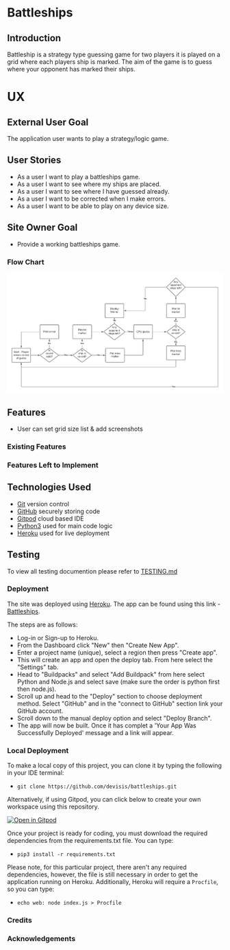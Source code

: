 # Battleships

## Introduction

Battleship is a strategy type guessing game for two players it is played on a grid where each players ship is marked. The aim of the game is to guess where your opponent has marked their ships.

# UX

## External User Goal

The application user wants to play a strategy/logic game.

## User Stories

- As a user I want to play a battleships game.
- As a user I want to see where my ships are placed.
- As a user I want to see where I have guessed already.
- As a user I want to be corrected when I make errors.
- As a user I want to be able to play on any device size.

## Site Owner Goal

- Provide a working battleships game.

### Flow Chart

![Flow Chart for Battleships](documentation/chart/battleships.png)

## Features
- User can set grid size
 list & add screenshots 

### Existing Features

### Features Left to Implement

## Technologies Used

- [Git]() version control
- [GitHub]() securely storing code
- [Gitpod]() cloud based IDE
- [Python3]() used for main code logic
- [Heroku]() used for live deployment

## Testing

To view all testing documention please refer to [TESTING.md](TESTING.md)

### Deployment

The site was deployed using [Heroku](https://heroku.com/). The app can be found using this link - [Battleships](https://devisis-battleships.herokuapp.com/).

The steps are as follows:

- Log-in or Sign-up to Heroku.
- From the Dashboard click "New" then "Create New App".
- Enter a project name (unique), select a region then press "Create app".
- This will create an app and open the deploy tab. From here select the "Settings" tab.
- Head to "Buildpacks" and select "Add Buildpack" from here select Python and Node.js and select save (make sure the order is python first then node.js).
- Scroll up and head to the "Deploy" section to choose deployment method. Select "GitHub" and in the "connect to GitHub" section link your GitHub account.
- Scroll down to the manual deploy option and select "Deploy Branch".
- The app will now be built. Once it has complet a 'Your App Was Successfully Deployed' message and a link will appear.

### Local Deployment

To make a local copy of this project, you can clone it by typing the following in your IDE terminal:

- `git clone https://github.com/devisis/battleships.git`

Alternatively, if using Gitpod, you can click below to create your own workspace using this repository.

[![Open in Gitpod](https://gitpod.io/button/open-in-gitpod.svg)](https://gitpod.io/#https://github.com/devisis/battleships)

Once your project is ready for coding, you must download the required dependencies from the requirements.txt file. You can type:

- `pip3 install -r requirements.txt`

Please note, for this particular project, there aren't any required dependencies, however, the file is still necessary in order to get the application running on Heroku.
Additionally, Heroku will require a `Procfile`, so you can type:

- `echo web: node index.js > Procfile`

### Credits

### Acknowledgements